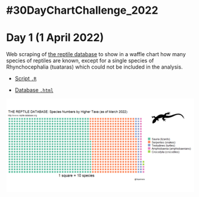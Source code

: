 # #30DayChartChallenge_2022

# Day 1 (1 April 2022)

Web scraping of [the reptile database](http://www.reptile-database.org/db-info/SpeciesStat.html) to show in a waffle chart  how many species of reptiles are known, except for a single species of Rhynchocephalia (tuataras) which could not be included in the analysis.

- [Script `.R`](https://github.com/fblpalmeira/30DayChartChallenge_2022/blob/main/30dayschallenge_day1.R)

- [Database `.html`](http://www.reptile-database.org/db-info/SpeciesStat.html)

<img src="https://github.com/fblpalmeira/30DayChartChallenge_2022/blob/main/30dayschallenge_day1.png">
